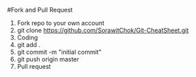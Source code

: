 #Fork and Pull Request
1. Fork repo to your own account
2. git clone https://github.com/SorawitChok/Git-CheatSheet.git
3. Coding
4. git add .
5. git commit -m "initial commit"
6. git push origin master
7. Pull request
